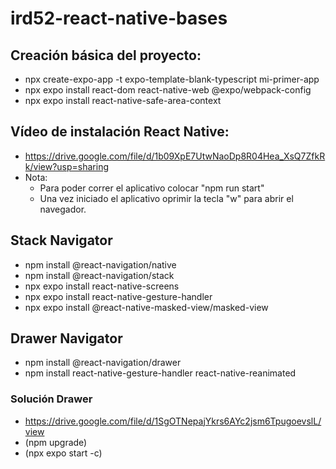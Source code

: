 # ird52-react-native-bases

## Creación básica del proyecto:
- npx create-expo-app -t expo-template-blank-typescript mi-primer-app
- npx expo install react-dom react-native-web @expo/webpack-config
- npx expo install react-native-safe-area-context

## Vídeo de instalación React Native:
- https://drive.google.com/file/d/1b09XpE7UtwNaoDp8R04Hea_XsQ7ZfkRk/view?usp=sharing
- Nota:
    - Para poder correr el aplicativo colocar "npm run start"
    - Una vez iniciado el aplicativo oprimir la tecla "w" para abrir el navegador.

## Stack Navigator
- npm install @react-navigation/native
- npm install @react-navigation/stack
- npx expo install react-native-screens
- npx expo install react-native-gesture-handler
- npx expo install @react-native-masked-view/masked-view

## Drawer Navigator
- npm install @react-navigation/drawer
- npm install react-native-gesture-handler react-native-reanimated

### Solución Drawer
- https://drive.google.com/file/d/1SgOTNepajYkrs6AYc2jsm6TpugoevslL/view
- (npm upgrade)
- (npx expo start -c)
